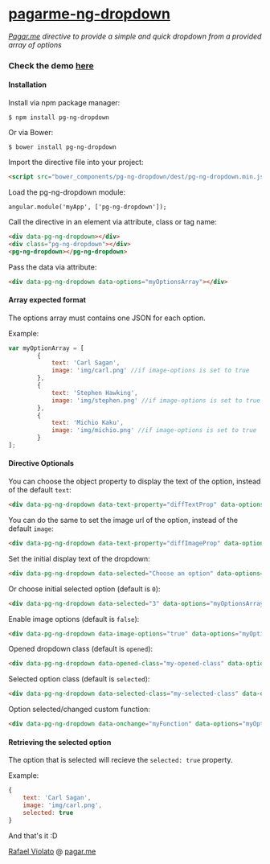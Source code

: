 # [pagarme-ng-dropdown](http://pagarme.github.io/pagarme-ng-dropdown/)
*[Pagar.me](http://pagar.me) directive to provide a simple and quick dropdown from a provided array of options*

### Check the demo [here](http://pagarme.github.io/pagarme-ng-dropdown/)

#### Installation

Install via npm package manager:
```
$ npm install pg-ng-dropdown
```

Or via Bower:
```
$ bower install pg-ng-dropdown
```

Import the directive file into your project:
```html
<script src="bower_components/pg-ng-dropdown/dest/pg-ng-dropdown.min.js"></script>
```

Load the pg-ng-dropdown module:
```javscript
angular.module('myApp', ['pg-ng-dropdown']);
```


Call the directive in an element via attribute, class or tag name:
```html
<div data-pg-ng-dropdown></div>
<div class="pg-ng-dropdown"></div>
<pg-ng-dropdown></pg-ng-dropdown>
```


Pass the data via attribute:
```html
<div data-pg-ng-dropdown data-options="myOptionsArray"></div>
```

#### Array expected format

The options array must contains one JSON for each option.

Example:
```javascript
var myOptionArray = [
		{
			text: 'Carl Sagan',
			image: 'img/carl.png' //if image-options is set to true
		},
		{
			text: 'Stephen Hawking',
			image: 'img/stephen.png' //if image-options is set to true
		},
		{
			text: 'Michio Kaku',
			image: 'img/michio.png' //if image-options is set to true
		}
];
```

#### Directive Optionals

You can choose the object property to display the text of the option, instead of the default `text`:

```html
<div data-pg-ng-dropdown data-text-property="diffTextProp" data-options="myOptionsArray"></div>
```

You can do the same to set the image url of the option, instead of the default `image`:

```html
<div data-pg-ng-dropdown data-text-property="diffImageProp" data-options="myOptionsArray"></div>
```

Set the initial display text of the dropdown:
```html
<div data-pg-ng-dropdown data-selected="Choose an option" data-options="myOptionsArray"></div>
```

Or choose initial selected option (default is `0`):
```html
<div data-pg-ng-dropdown data-selected="3" data-options="myOptionsArray"></div>
```

Enable image options (default is `false`):
```html
<div data-pg-ng-dropdown data-image-options="true" data-options="myOptionsArray"></div>
```

Opened dropdown class (default is `opened`):
```html
<div data-pg-ng-dropdown data-opened-class="my-opened-class" data-options="myOptionsArray"></div>
```

Selected option class (default is `selected`):
```html
<div data-pg-ng-dropdown data-selected-class="my-selected-class" data-options="myOptionsArray"></div>
```

Option selected/changed custom function:
```html
<div data-pg-ng-dropdown data-onchange="myFunction" data-options="myOptionsArray"></div>
```


#### Retrieving the selected option

The option that is selected will recieve the `selected: true` property.

Example:
```javascript
{
	text: 'Carl Sagan',
	image: 'img/carl.png',
	selected: true
}
```

And that's it :D

[Rafael Violato](http://rviolato.com) @ [pagar.me](http://pagar.me)
